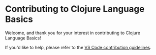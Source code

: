 # Contributing to Clojure Language Basics

Welcome, and thank you for your interest in contributing to Clojure Language Basics!

If you'd like to help, please refer to the [VS Code contribution guidelines](https://github.com/microsoft/vscode/blob/master/CONTRIBUTING.md).
